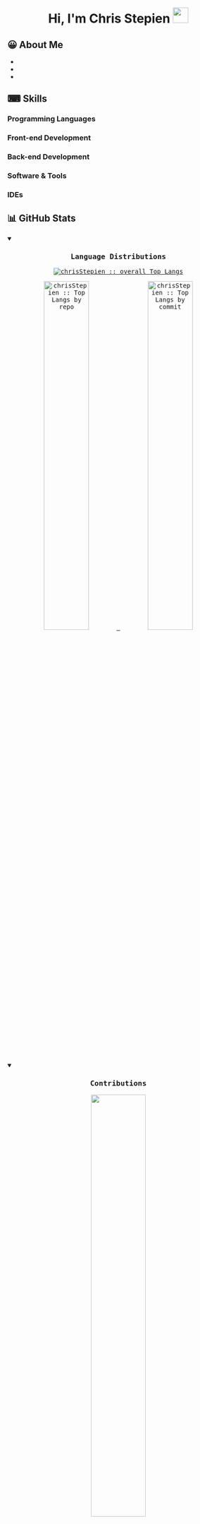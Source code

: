 <h1 align="center"><b>Hi, I'm Chris Stepien </b><img src="https://media.giphy.com/media/hvRJCLFzcasrR4ia7z/giphy.gif" width="35"></h1>

## 😀 About Me

-  
- 
- 

## ⌨ Skills 
  
  ### Programming Languages
  
  ### Front-end Development
  
  ### Back-end Development
  
  ### Software & Tools
  
  ### IDEs
  
  ## 📊 GitHub Stats
  <div>
    <samp>
      <details open>
<summary><h3 align="center">Language Distributions</h3></summary>
<p align="center">
  <a href="https://github.com/chrisStepien/">
    <img src="https://github-readme-stats.vercel.app/api/top-langs/?username=chrisStepien&langs_count=6&theme=algolia&layout=compact&hide_border=true" alt="chrisStepien :: overall Top Langs "/>
  </a>
</p>     
<p align="center">
  <a href="https://github.com/chrisStepien/">
    <img width="45%" src="https://github-profile-summary-cards.vercel.app/api/cards/repos-per-language?username=chrisStepien&theme=algolia&layout=compact&hide_border=true" alt="chrisStepien :: Top Langs by repo" />
    <img width="45%" src="https://github-profile-summary-cards.vercel.app/api/cards/most-commit-language?username=chrisStepien&theme=algolia&layout=compact&hide_border=true" alt="chrisStepien :: Top Langs by commit" />
  </a>
</p>
           </details>
      <details open>
<summary><h3 align="center">Contributions</h3></summary>
<p align="center">
  <a href="https://github.com/chrisStepien/">
    <img width="49.5%" src="https://github-readme-stats.vercel.app/api?username=chrisStepien&show_icons=true&theme=algolia&hide_border=true" />
    <img width="49.5%" src="https://github-readme-streak-stats.herokuapp.com?user=chrisStepien&theme=algolia&hide_border=true" />
  </a>
        </p>
        </div>
      </details>
